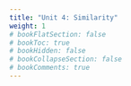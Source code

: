 ```yaml
---
title: "Unit 4: Similarity"
weight: 1
# bookFlatSection: false
# bookToc: true
# bookHidden: false
# bookCollapseSection: false
# bookComments: true
---
```

